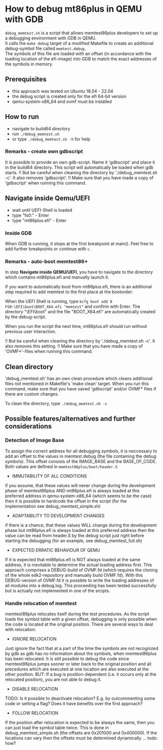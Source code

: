 #		How to debug mt86plus in QEMU with GDB

`debug_memtest.sh` is a script that allows memtest86plus developers to set up a debugging environment with GDB in QEMU.  
It calls the `make debug` target of a modified Makefile to create an additional debug-symbol file called `memtest.debug`.  
The symbols of this file are loaded with an offset (in accordance with the loading location of the efi-image) into GDB to match the exact addresses of the symbols in memory.


##	Prerequisites

* this approach was tested on Ubuntu 18.04 - 22.04
* the debug script is created only for the efi 64-bit version
* qemu-system-x86_64 and ovmf must be installed

##	How to run

* navigate to build64 directory
* run `./debug_memtest.sh`
* or type `./debug_memtest.sh -h` for help

### Remarks - create own gdbscript

It is possible to provide an own gdb-script. Name it 'gdbscript' and place it in the build64 directory.
This script will automatically be loaded when gdb starts.
!! But be careful when cleaning the directory by './debug_memtest.sh -c'. It also removes 'gdbscript'.
!! Make sure that you have made a copy of 'gdbscript' when running this command.

##	Navigate inside Qemu/UEFI

* wait until UEFI-Shell is loaded
* type "fs0:" - Enter
* type "mt86plus.efi" - Enter

###	Inside GDB

When GDB is running, it stops at the first breakpoint at main(). Feel free to add further breakpoints or continue with `c`.

###	Remarks - auto-boot memtest86+

In step **Navigate inside QEMU/UEFI**, you have to navigate to the directory which contains mt86plus.efi and manually launch it.

If you want to automatically boot from mt86plus.efi, there is an additional step required to add memtest to the first place at the bootorder:

When the UEFI Shell is running, type
		`bcfg boot add 0 FS0:\EFI\boot\BOOT_X64.efi "memtest"`
and confirm with Enter.
The directory "\EFI\boot" and the file "BOOT_X64.efi" are automatically
created by the debug-script.

When you run the script the next time, mt86plus.efi should run without
previous user interaction.

!! But be careful when cleaning the directory by './debug_memtest.sh -c'. It also removes this setting.
!! Make sure that you have made a copy of 'OVMF*'-files when running this command.

##	Clean directory

'debug_memtest.sh' has an own clean procedure which cleans additional files not mentioned in Makefile's
'make clean' target. When you run this command, make sure that you have saved 'gdbscript' and/or OVMF* files if there are custom changes.

To clean the directory, type `./debug_memtest.sh -c`

##	Possible features/alternatives and further considerations

###	Detection of Image Base 

To assign the correct address for all debugging symbols, it is neccessary to add an offset to the values in memtest.debug (the file containing the debug symbols). This offset consists of the IMAGE_BASE and the BASE_OF_CODE.  
Both values are defined in `memtest86plus/boot/header.S` 

* IMMUTABILITY OF ALL CONDITIONS

if you assume, that these values will never change during the development phase of memtest86plus AND mt86plus.efi is always loaded at this preferred address in qemu-system-x86_64 (which seems to be the case) then it is possible to hardcode the offset in the script (for the implementation see debug_memtest_simple.sh)

* ADAPTABILITY TO DEVELOPMENT CHANGES

if there is a chance, that these values WILL change during the development phase but mt86plus.efi is always loaded at this preferred address then the value can be read from header.S by the debug script just right before starting the debugging (for an example, see debug_memtest_full.sh)

* EXPECTED ERRATIC BEHAVIOUR OF QEMU

If it is expected that mt86plus.efi is NOT always loaded at the same address, it is inevitable to determine the actual loading address first. This approach comprises a DEBUG-build of OVMF.fd (which requires the cloning of the whole edk2-repository and manually build OVMF.fd). With this DEBUG-version of OVMF.fd it is possible to write the loading addresses of all modules into a debug.log.
This proceeding has been tested successfully but is actually not implemented in one of the srcipts.

###	Handle relocation of memtest

memtest86plus relocates itself during the test procedures. As the script loads the symbol table with a given offset, debugging is only possible when the code is located at the original position. There are several ways to deal with relocation:

* IGNORE RELOCATION

Just ignore the fact that at a part of the time the symbols are not recognized by gdb as gdb has no information about the symbols, when memtest86plus has been relocated. It is still possible to debug the code since memtest86plus jumps sooner or later back to the original position and all precedures which are executed at one location are also executed at the other position.
BUT: If a bug is position-dependent (i.e. it occurs only at the relocated position), you are not able to debug it.

* DISABLE RELOCATION

TODO: Is it possible to deactivate relocation? E.g. by outcommenting some code or setting a flag? Does it have benefits over the first approach?

* FOLLOW RELOCATION

If the position after relocation is expected to be always the same, then you can just load the symbol table twice. This is done in debug_memtest_simple.sh (the offsets are 0x201000 and 0x400000). If the locations can vary then the offsets must be determined dynamically ... todo: how?
